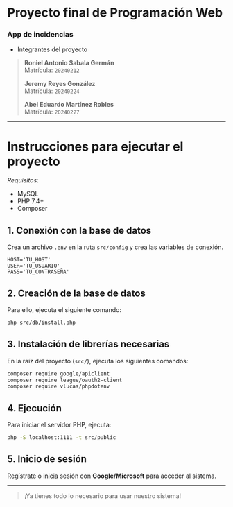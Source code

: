 # Proyecto final de Programación Web

### App de incidencias

- Integrantes del proyecto

> **Roniel Antonio Sabala Germán**  
>  Matrícula: `20240212`
>
> **Jeremy Reyes González**  
>  Matrícula: `20240224`
>
> **Abel Eduardo Martínez Robles**  
>  Matrícula: `20240227`

---

# Instrucciones para ejecutar el proyecto

_Requisitos_:

- MySQL
- PHP 7.4+
- Composer

## 1. Conexión con la base de datos

Crea un archivo `.env` en la ruta `src/config` y crea las variables de conexión.

```
HOST='TU_HOST'
USER='TU_USUARIO'
PASS='TU_CONTRASEÑA'
```

## 2. Creación de la base de datos

Para ello, ejecuta el siguiente comando:

```bash
php src/db/install.php
```

## 3. Instalación de librerías necesarias

En la raíz del proyecto (`src/`), ejecuta los siguientes comandos:

```bash
composer require google/apiclient
composer require league/oauth2-client
composer require vlucas/phpdotenv
```

## 4. Ejecución

Para iniciar el servidor PHP, ejecuta:

```bash
php -S localhost:1111 -t src/public
```

## 5. Inicio de sesión

Regístrate o inicia sesión con **Google/Microsoft** para acceder al sistema.

---

> ¡Ya tienes todo lo necesario para usar nuestro sistema!
